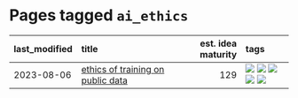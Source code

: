 # Pages tagged `ai_ethics`

|last_modified|title|est. idea maturity|tags
|:---|:---|---:|:---|
|2023-08-06|[ethics of training on public data](../ethics_of_public_data.md)|129|[![](https://img.shields.io/badge/tag-ai_ethics-99b5f2)](../tags/ai_ethics.md) [![](https://img.shields.io/badge/tag-ethics-d46ff4)](../tags/ethics.md) [![](https://img.shields.io/badge/tag-fair_use-faa2fc)](../tags/fair_use.md) [![](https://img.shields.io/badge/tag-philosophy-35b163)](../tags/philosophy.md) [![](https://img.shields.io/badge/tag-remix_culture-1ee399)](../tags/remix_culture.md)|